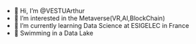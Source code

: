- 👋 Hi, I’m @VESTUArthur
- 👀 I’m interested in the Metaverse(VR,AI,BlockChain)
- 🌱 I’m currently learning Data Science at ESIGELEC in France
- 🐳 Swimming in a Data Lake


<!---
VESTUArthur/VESTUArthur is a ✨ special ✨ repository because its `README.md` (this file) appears on your GitHub profile.
You can click the Preview link to take a look at your changes.
--->
